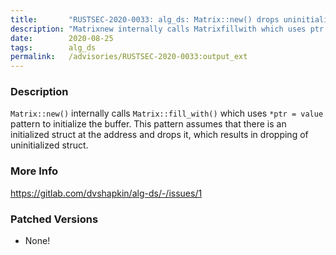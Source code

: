 ```yaml
---
title:       "RUSTSEC-2020-0033: alg_ds: Matrix::new() drops uninitialized memory"
description: "Matrixnew internally calls Matrixfillwith which uses ptr  value pattern to initialize the buffer. This pattern assumes that there is an initialized struct at the address and drops it, which results in dropping of uninitialized struct."
date:        2020-08-25
tags:        alg_ds
permalink:   /advisories/RUSTSEC-2020-0033:output_ext
---
```


### Description

`Matrix::new()` internally calls `Matrix::fill_with()` which uses `*ptr = value` pattern to initialize the buffer.
This pattern assumes that there is an initialized struct at the address and drops it, which results in dropping of uninitialized struct.

### More Info

<https://gitlab.com/dvshapkin/alg-ds/-/issues/1>

### Patched Versions

- None!


